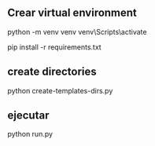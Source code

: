 ## Crear virtual environment

python -m venv venv
venv\Scripts\activate

pip install -r requirements.txt

## create directories
python create-templates-dirs.py

## ejecutar
python run.py